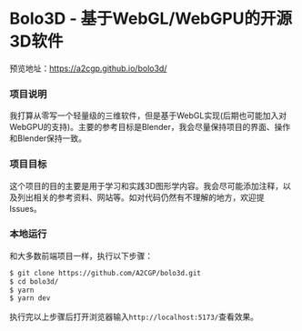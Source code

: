 # Bolo3D - 基于WebGL/WebGPU的开源3D软件

预览地址：https://a2cgp.github.io/bolo3d/

### 项目说明
我打算从零写一个轻量级的三维软件，但是基于WebGL实现(后期也可能加入对WebGPU的支持)。主要的参考目标是Blender，我会尽量保持项目的界面、操作和Blender保持一致。

### 项目目标
这个项目的目的主要是用于学习和实践3D图形学内容。我会尽可能添加注释，以及列出相关的参考资料、网站等。如对代码仍然有不理解的地方，欢迎提Issues。

### 本地运行
和大多数前端项目一样，执行以下步骤：
```bash
$ git clone https://github.com/A2CGP/bolo3d.git
$ cd bolo3d/
$ yarn
$ yarn dev
```
执行完以上步骤后打开浏览器输入`http://localhost:5173/`查看效果。